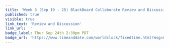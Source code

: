 ```yaml
---
title: 'Week 3 (Sep 19 - 25) BlackBoard Collaborate Review and Discussion'
published: true
visible: true
link_text: 'Review and Discussion'
link_url: ''
badge_label: Thur Sep 24th 2:30pm PDT
badge_url: 'https://www.timeanddate.com/worldclock/fixedtime.html?msg=CMPT-363+Review+and+Discussion&iso=20200924T1430&p1=256&am=50'
---
```

